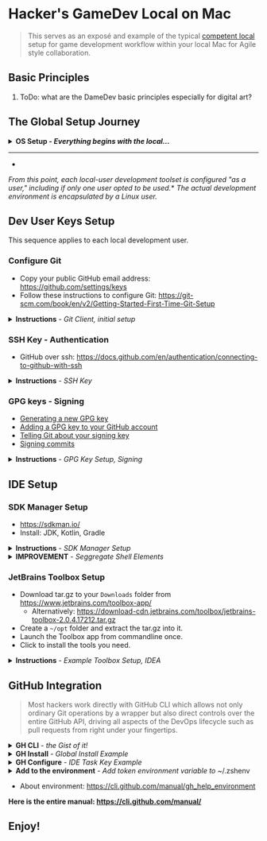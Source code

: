 # Hacker's GameDev Local on Mac

> This serves as an exposé and example of the
> typical [competent local](https://github.com/readme/guides/developer-onboarding "Optimize local dev environments for better onboarding")
> setup for game development workflow within your local Mac for Agile style collaboration.

## Basic Principles

1. ToDo: what are the DameDev basic principles especially for digital art?

## The Global Setup Journey

<details>
  <summary><b>OS Setup - <i>Everything begins with the local...</i></b></summary>

1. Install your OS: [Linux Mint](https://linuxmint.com/download.php "Linux Mint"), Mate in our
   case - [beginner's guide](https://itsfoss.com/install-linux-mint/).
2. **Concept:** _Your first user is **reserved** for you and is the only user with `sudo` access. If you have multiple
   customers or entities to code for separate them by creating additional accounts, leaving the first one untarnished.
   If you have separate boxes for separate gigs like we do the one user may suffice for you, yet a separate single user
   for coding is best recommended._
3. Upgrade base packages: [step 01 - the base](step-01-base.md)
4. Configure your shell: [step 02 - the 'oh your shell'](step-02-shell.md)
5. Useful Global Apps!: [step 03 - global apps](step-03-global-apps.md)

</details>

---

*
*_From this point, each local-user development toolset is configured "as a user," including if only one user opted to be
used._** _The actual development environment is encapsulated by a Linux user._

## Dev User Keys Setup

This sequence applies to each local development user.

### Configure Git

- Copy your public GitHub email address: https://github.com/settings/keys
- Follow these instructions to configure Git: https://git-scm.com/book/en/v2/Getting-Started-First-Time-Git-Setup

<details>
  <summary><b>Instructions</b> - <i>Git Client, initial setup</i></summary>

```shell
git config --global user.name "yer-github-handle"
git config --global user.email "12781006+yer-handle@users.noreply.github.com"
git config --list --show-origin
```

</details>

### SSH Key - Authentication

- GitHub over ssh: https://docs.github.com/en/authentication/connecting-to-github-with-ssh

<details>
  <summary><b>Instructions</b> - <i>SSH Key</i></summary>

```shell
# Okay to accept all defaults
ssh-keygen -t ed25519
```

- Copy public key into clipboard:

```shell
sudo apt install xclip
cat ~/.ssh/id_ed25519.pub | xclip -i -sel clip
```

- Navigate to your account keystore: https://github.com/settings/keys
- Paste public key from clipboard into the `Key` field,
    - leave `Key type` as "Authentication Key"
    - provide no `Title`
    - press `Add SSH Key`

</details>

### GPG keys - Signing

- [Generating a new GPG key](https://docs.github.com/en/authentication/managing-commit-signature-verification/generating-a-new-gpg-key?platform=linux "If you don't have an existing GPG key, you can generate a new GPG key to use for signing commits and tags.")
- [Adding a GPG key to your GitHub account](https://docs.github.com/en/authentication/managing-commit-signature-verification/adding-a-gpg-key-to-your-github-account "Add a GPG key to your GitHub account.")
- [Telling Git about your signing key](https://docs.github.com/en/authentication/managing-commit-signature-verification/telling-git-about-your-signing-key "Tell Git about your signing key.")
- [Signing commits](https://docs.github.com/en/authentication/managing-commit-signature-verification/signing-commits "Sign commits.")

<details>
  <summary><b>Instructions</b> - <i>GPG Key Setup, Signing</i></summary>

NOTE: This Mint distribution has all the required packages and no need to install anything.
Alternatively one needs `sudo apt install gnupg gnupg-agent pinentry-gnome3` or if gnupg2 package is desired
instead `sudo apt install gnupg2 gnupg-agent pinentry-gnome3`

- Generate a new GPG key:

```shell
# Test for Pin Entry; else install from comments above
echo GETPIN | pinentry

gpg --full-generate-key
gpg --list-secret-keys --keyid-format=long
```

- Copy value after rsaNNNN/ ,such as: 3AA5C34371567BD2
- Export key armor into clipboard:

```shell
gpg --armor --export 3AA5C34371567BD2 | xclip -i -sel clip
```

- Paste it into GPG Keystore as with SSH Key: https://github.com/settings/keys
- Tell Git Client to use your key:

```shell
git config --global --unset gpg.format
gpg --list-secret-keys --keyid-format=long
git config --global user.signingkey 3AA5C34371567BD2
git config --global commit.gpgsign true
git config --list --show-origin

echo -e '\nexport GPG_TTY=$(tty)' >> ~/.zprofile

```

- Test signing a commit and pushing to see the verified tag:

```shell
git commit -S -m "YOUR_COMMIT_MESSAGE"
git push
```

</details>

## IDE Setup

### SDK Manager Setup

- https://sdkman.io/
- Install: JDK, Kotlin, Gradle

<details>
  <summary><b>Instructions</b> - <i>SDK Manager Setup</i></summary>

```shell
curl -s "https://get.sdkman.io" | bash
source "$HOME/.sdkman/bin/sdkman-init.sh"

sdk install java
sdk install kotlin
sdk install gradle

sdk current  
```

</details>

<details>
  <summary><b>IMPROVEMENT</b> - <i>Seggregate Shell Elements</i></summary>

NOTE: The installer will assume single zsh config file target. Instead edit these files as follows:

```shell
#.zshenv
# ...
export SDKMAN_DIR="$HOME/.sdkman"
```

```shell
#.zprofile
# ...
export GPG_TTY=$(tty)
```

```shell
#.zshrc
# ...
#THIS MUST BE AT THE END OF THE FILE FOR SDKMAN TO WORK!!!
[[ -s "$HOME/.sdkman/bin/sdkman-init.sh" ]] && source "$HOME/.sdkman/bin/sdkman-init.sh"
```

</details>

### JetBrains Toolbox Setup

- Download tar.gz to your `Downloads` folder from https://www.jetbrains.com/toolbox-app/
    - Alternatively: https://download-cdn.jetbrains.com/toolbox/jetbrains-toolbox-2.0.4.17212.tar.gz
- Create a `~/opt` folder and extract the tar.gz into it.
- Launch the Toolbox app from commandline once.
- Click to install the tools you need.

<details>
  <summary><b>Instructions</b> - <i>Example Toolbox Setup, IDEA</i></summary>

```shell
mkdir ~/opt
cd ~/Downloads/              
wget https://download-cdn.jetbrains.com/toolbox/jetbrains-toolbox-2.0.4.17212.tar.gz
tar -xvzf jetbrains-toolbox-2.0.4.17212.tar.gz -C ~/opt
cd ~/opt
./jetbrains-toolbox
```

</details>

## GitHub Integration

> Most hackers work directly with GitHub CLI which allows not only ordinary Git operations by a wrapper but also direct
> controls over the entire GitHub API, driving all aspects of the DevOps lifecycle such as pull requests from right under
> your fingertips.

<details>
  <summary><b>GH CLI</b> - <i>the Gist of it!</i></summary>

- **Assumptions:**
    - SSH Authentication Key is configured, i.e. ed25519.
    - Default Git protocol is SSH and **_not_** HTTPS.
    - GPG Signing Key is configured.
    - Local Git Client signs commits by default.
- **Next Steps:**
    - Install GH client EITHER as a local user, OR globally with Apt.
        - Note: We use global install because all our projects users employ the CLI.
        - https://github.com/cli/cli#linux--bsd
        - https://cli.github.com/
    - **Configure Key using JetBrains IDE.**
    - Run `gh config set git_protocol ssh --host github.com` to set Git protocol to SSH.
    - Run `gh config set browser google-chrome` to set Browser to Google Chrome.
    - Run `gh repo clone aaronfllr/local_mint` to test by cloning my repo.
        - **though you should really [fork!](https://docs.github.com/en/get-started/quickstart/fork-a-repo)** 

</details>

<details>
    <summary><b>GH Install</b> - <i>Global Install Example</i></summary>

- https://github.com/cli/cli/blob/trunk/docs/install_linux.md
- Release page: https://github.com/cli/cli/releases/tag/v2.36.0

```shell
type -p curl >/dev/null || (sudo apt update && sudo apt install curl -y)
curl -fsSL https://cli.github.com/packages/githubcli-archive-keyring.gpg | sudo dd of=/usr/share/keyrings/githubcli-archive-keyring.gpg \
&& sudo chmod go+r /usr/share/keyrings/githubcli-archive-keyring.gpg \
&& echo "deb [arch=$(dpkg --print-architecture) signed-by=/usr/share/keyrings/githubcli-archive-keyring.gpg] https://cli.github.com/packages stable main" | sudo tee /etc/apt/sources.list.d/github-cli.list > /dev/null \
&& sudo apt update \
&& sudo apt install gh -y
```

</details>

<details>
    <summary><b>GH Configure</b> - <i>IDE Task Key Example</i></summary>

- Connect tasks: ![](./resources/img/task-binding.png)
- Generate token through IDE and "Test" it: ![](./resources/img/generate-token-through-ide.png)

</details>

<details>
    <summary><b>Add to the environment</b> - <i>Add token environment variable to</i> ~/.zshenv</summary>

```shell
vi ~/.zshenv

# Add a line that looks like so:
export GITHUB_TOKEN="ghp_YerIdeGeneratedToken"
```

```shell
# Test with:
gh auth status
# Should report authenticated by token
gh auth logout
gh auth status
# Should still report unauthenticated by token
```

```shell
# Example of authenticated response:
➜  ~ gh auth status                                  
github.com
  ✓ Logged in to github.com as yer-handle (GH_TOKEN)
  ✓ Git operations for github.com configured to use ssh protocol.
  ✓ Token: ghp_************************************
  ✓ Token scopes: gist, notifications, read:audit_log, read:gpg_key, read:org, read:project, read:user, repo, user:email, workflow, write:discussion, write:packages

```
</details>

- About environment: https://cli.github.com/manual/gh_help_environment

**Here is the entire manual: https://cli.github.com/manual/**

## Enjoy!